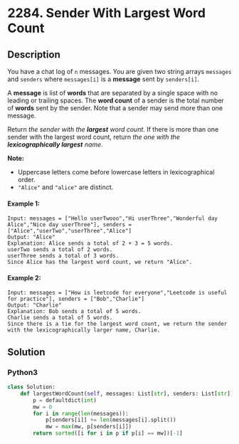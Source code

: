 # 2284. Sender With Largest Word Count

## Description
You have a chat log of `n` messages. You are given two string arrays `messages` and `senders` where `messages[i]` is a **message** sent by `senders[i]`.

A **message** is list of **words** that are separated by a single space with no leading or trailing spaces. The **word count** of a sender is the total number of **words** sent by the sender. Note that a sender may send more than one message.

Return *the sender with the **largest** word count*. If there is more than one sender with the largest word count, return *the one with the **lexicographically largest** name*.

**Note:**

* Uppercase letters come before lowercase letters in lexicographical order.
* `"Alice"` and `"alice"` are distinct.

#### Example 1:
```
Input: messages = ["Hello userTwooo","Hi userThree","Wonderful day Alice","Nice day userThree"], senders = ["Alice","userTwo","userThree","Alice"]
Output: "Alice"
Explanation: Alice sends a total of 2 + 3 = 5 words.
userTwo sends a total of 2 words.
userThree sends a total of 3 words.
Since Alice has the largest word count, we return "Alice".
```

#### Example 2:
```
Input: messages = ["How is leetcode for everyone","Leetcode is useful for practice"], senders = ["Bob","Charlie"]
Output: "Charlie"
Explanation: Bob sends a total of 5 words.
Charlie sends a total of 5 words.
Since there is a tie for the largest word count, we return the sender with the lexicographically larger name, Charlie.
```


## Solution

### Python3
```python
class Solution:
    def largestWordCount(self, messages: List[str], senders: List[str]) -> str:
        p = defaultdict(int)
        mw = 0
        for i in range(len(messages)):
            p[senders[i]] += len(messages[i].split())
            mw = max(mw, p[senders[i]])
        return sorted([i for i in p if p[i] == mw])[-1]
```